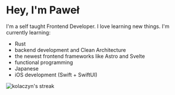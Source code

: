 # Hey, I'm Paweł

I'm a self taught Frontend Developer. I love learning new things. I'm currently learning:
- Rust
- backend development and Clean Architecture
- the newest frontend frameworks like Astro and Svelte
- functional programming
- Japanese
- iOS development (Swift + SwiftUI)

<p><img align="center" src="https://github-readme-streak-stats.herokuapp.com/?user=kolaczyn&" alt="kolaczyn's streak" /></p>
